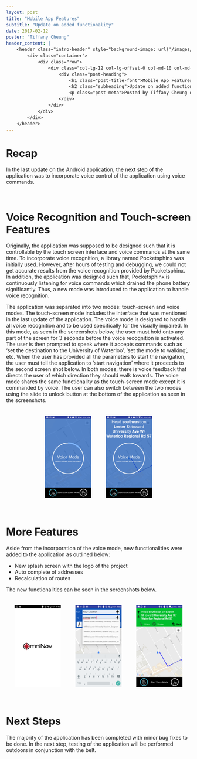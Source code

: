 ```yaml
---
layout: post
title: "Mobile App Features"
subtitle: "Update on added functionality"
date: 2017-02-12
poster: "Tiffany Cheung"
header_content: |
    <header class="intro-header" style="background-image: url('/images/background/bg_20.jpg')">
        <div class="container">
            <div class="row">
                <div class="col-lg-12 col-lg-offset-0 col-md-10 col-md-offset-1">
                    <div class="post-heading">
                        <h1 class="post-title-font">Mobile App Features</h1>
                        <h2 class="subheading">Update on added functionality</h2>
                        <p class="post-meta">Posted by Tiffany Cheung on February 12, 2017</p>
                    </div>
                </div>
            </div>
        </div>
    </header>
---
```


# Recap
In the last update on the Android application, the next step of the application was to incorporate voice control of the application using voice commands.

<br>

# Voice Recognition and Touch-screen Features

Originally, the application was supposed to be designed such that it is controllable by the touch screen interface and voice commands at the same time. To incorporate voice recognition, a library named Pocketsphinx was initially used. However, after hours of testing and debugging, we could not get accurate results from the voice recognition provided by Pocketsphinx. In addition, the application was designed such that, Pocketsphinx is continuously listening for voice commands which drained the phone battery significantly. Thus, a new mode was introduced to the application to handle voice recognition.


The application was separated into two modes: touch-screen and voice modes. The touch-screen mode includes the interface that was mentioned in the last update of the application. The voice mode is designed to handle all voice recognition and to be used specifically for the visually impaired. In this mode, as seen in the screenshots below, the user must hold onto any part of the screen for 3 seconds before the voice recognition is activated. The user is then prompted to speak where it accepts commands such as ‘set the destination to the University of Waterloo’, ‘set the mode to walking’, etc. When the user has provided all the parameters to start the navigation, the user must tell the application to ‘start navigation’ where it proceeds to the second screen shot below. In both modes, there is voice feedback that directs the user of which direction they should walk towards. The voice mode shares the same functionality as the touch-screen mode except it is commanded by voice. The user can also switch between the two modes using the slide to unlock button at the bottom of the application as seen in the screenshots.

<div style="display: flex; justify-content: center;">
    <img src="/images/blog/2017-02-12/02.png" alt="Voice Screen Capture #1" width="25%" height="25%" style="padding:20px" />
    <img src="/images/blog/2017-02-12/05.png" alt="Voice Screen Capture #2" width="25%" height="25%" style="padding:20px" />
</div>

<br>

# More Features

Aside from the incorporation of the voice mode, new functionalities were added to the application as outlined below:
- New splash screen with the logo of the project
- Auto complete of addresses
- Recalculation of routes

The new functionalities can be seen in the screenshots below.

<div style="display: flex; justify-content: center;">
    <img src="/images/blog/2017-02-12/01.png" alt="Splash Screen" width="25%" height="25%" style="padding:20px" />
    <img src="/images/blog/2017-02-12/03.png" alt="Address Auto-Complete" width="25%" height="25%" style="padding:20px" />
    <img src="/images/blog/2017-02-12/04.png" alt="Route Recalculation" width="25%" height="25%" style="padding:20px" />
</div>

<br>

# Next Steps

The majority of the application has been completed with minor bug fixes to be done. In the next step, testing of the application will be performed outdoors in conjunction with the belt.